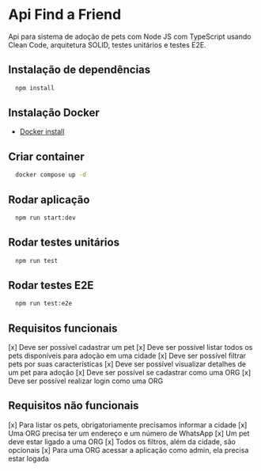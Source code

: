 # Api Find a Friend
Api para sistema de adoção de pets com Node JS com TypeScript usando Clean Code, arquitetura SOLID, testes unitários e testes E2E.

## Instalação de dependências

```bash
  npm install
```
## Instalação Docker

 - [Docker install](https://docs.docker.com/engine/install/)

## Criar container

```bash
  docker compose up -d
```
## Rodar aplicação

```bash
  npm run start:dev
```

## Rodar testes unitários

```bash
  npm run test
```

## Rodar testes E2E

```bash
  npm run test:e2e
```

## Requisitos funcionais

[x] Deve ser possível cadastrar um pet
[x] Deve ser possível listar todos os pets disponíveis para adoção em uma cidade
[x] Deve ser possível filtrar pets por suas características
[x] Deve ser possível visualizar detalhes de um pet para adoção
[x] Deve ser possível se cadastrar como uma ORG
[x] Deve ser possível realizar login como uma ORG

## Requisitos não funcionais

[x] Para listar os pets, obrigatoriamente precisamos informar a cidade
[x] Uma ORG precisa ter um endereço e um número de WhatsApp
[x] Um pet deve estar ligado a uma ORG
[x] Todos os filtros, além da cidade, são opcionais
[x] Para uma ORG acessar a aplicação como admin, ela precisa estar logada

